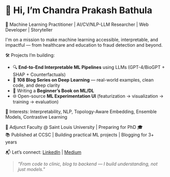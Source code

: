 # 👋 Hi, I’m Chandra Prakash Bathula

🚀 Machine Learning Practitioner | AI/CV/NLP-LLM Researcher | Web Developer | Storyteller

I'm on a mission to make machine learning accessible, interpretable, and impactful — from healthcare and education to fraud detection and beyond.

🛠️ Projects I’m building:
- 🔍 **End-to-End Interpretable ML Pipelines** using LLMs (GPT-4/BioGPT + SHAP + Counterfactuals)
- 🧠 **108 Blog Series on Deep Learning** — real-world examples, clean code, and deep clarity
- 📘 Writing a **Beginner’s Book on ML/DL**
- 🌐 Open-source **ML Experimentation UI** (featurization → visualization → training → evaluation)

🧩 Interests: Interpretability, NLP, Topology-Aware Embedding, Ensemble Models, Contrastive Learning

📍 Adjunct Faculty @ Saint Louis University | Preparing for PhD 🎓  
📚 Published at CCSC | Building practical ML projects | Blogging for 3+ years

📬 Let’s connect: [LinkedIn](https://linkedin.com/in/YOUR_PROFILE) | [Medium](https://medium.com/@YOUR_HANDLE)

> *"From code to clinic, blog to backend — I build understanding, not just models."*
